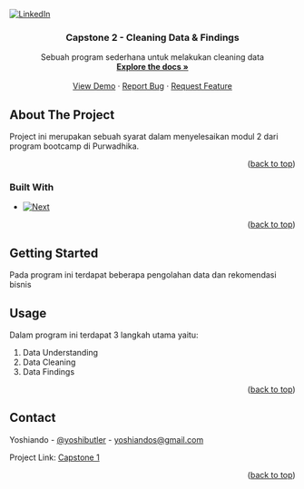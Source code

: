 
<a name="readme-top"></a>


<!-- PROJECT SHIELDS -->
<!--
*** I'm using markdown "reference style" links for readability.
*** Reference links are enclosed in brackets [ ] instead of parentheses ( ).
*** See the bottom of this document for the declaration of the reference variables
*** for contributors-url, forks-url, etc. This is an optional, concise syntax you may use.
*** https://www.markdownguide.org/basic-syntax/#reference-style-links
-->

[![LinkedIn][linkedin-shield]][linkedin-url]




<h3 align="center">Capstone 2 - Cleaning Data & Findings</h3>

  <p align="center">
    Sebuah program sederhana untuk melakukan cleaning data
    <br />
    <a href=https://github.com/Lakasumtu/Capstone-1-Data-Internal-Karyawan><strong>Explore the docs »</strong></a>
    <br />
    <br />
    <a href=https://github.com/Lakasumtu/Capstone-1-Data-Internal-Karyawan>View Demo</a>
    ·
    <a href=https://github.com/Lakasumtu/Capstone-1-Data-Internal-Karyawan/issues>Report Bug</a>
    ·
    <a href=https://github.com/Lakasumtu/Capstone-1-Data-Internal-Karyawan/issues>Request Feature</a>
  </p>
</div>



<!-- ABOUT THE PROJECT -->
## About The Project

Project ini merupakan sebuah syarat dalam menyelesaikan modul 2 dari program bootcamp di Purwadhika.

<p align="right">(<a href="#readme-top">back to top</a>)</p>



### Built With
* [![Next][Next.js]][Next-url]


<p align="right">(<a href="#readme-top">back to top</a>)</p>



<!-- GETTING STARTED -->
## Getting Started

Pada program ini terdapat beberapa pengolahan data dan rekomendasi bisnis



<!-- USAGE EXAMPLES -->
## Usage

Dalam program ini terdapat 3 langkah utama yaitu:
1. Data Understanding
2. Data Cleaning
3. Data Findings




<p align="right">(<a href="#readme-top">back to top</a>)</p>




<!-- CONTACT -->
## Contact

Yoshiando - [@yoshibutler](https://twitter.com/yoshibutler) - yoshiandos@gmail.com

Project Link: [Capstone 1](https://github.com/Lakasumtu/Capstone-1-Data-Internal-Karyawan)

<p align="right">(<a href="#readme-top">back to top</a>)</p>



<!-- MARKDOWN LINKS & IMAGES -->
<!-- https://www.markdownguide.org/basic-syntax/#reference-style-links -->
[contributors-shield]: https://img.shields.io/github/contributors/github_username/repo_name.svg?style=for-the-badge
[contributors-url]: https://github.com/github_username/repo_name/graphs/contributors
[forks-shield]: https://img.shields.io/github/forks/github_username/repo_name.svg?style=for-the-badge
[forks-url]: https://github.com/github_username/repo_name/network/members
[stars-shield]: https://img.shields.io/github/stars/github_username/repo_name.svg?style=for-the-badge
[stars-url]: https://github.com/github_username/repo_name/stargazers
[issues-shield]: https://img.shields.io/github/issues/github_username/repo_name.svg?style=for-the-badge
[issues-url]: https://github.com/github_username/repo_name/issues
[license-shield]: https://img.shields.io/github/license/github_username/repo_name.svg?style=for-the-badge
[license-url]: https://github.com/github_username/repo_name/blob/master/LICENSE.txt
[linkedin-shield]: https://img.shields.io/badge/-LinkedIn-black.svg?style=for-the-badge&logo=linkedin&colorB=555
[linkedin-url]: https://linkedin.com/in/yoshiandos
[product-screenshot]: C:\Users\yoshi\OneDrive\Desktop\product.png
[Next.js]: https://img.shields.io/pypi/pyversions/Django?color=black&label=Python&logo=Python&logoColor=Green&style=flat-square
[Next-url]: https://www.python.org/
[React.js]: https://img.shields.io/badge/React-20232A?style=for-the-badge&logo=react&logoColor=61DAFB
[React-url]: https://reactjs.org/
[Vue.js]: https://img.shields.io/badge/Vue.js-35495E?style=for-the-badge&logo=vuedotjs&logoColor=4FC08D
[Vue-url]: https://vuejs.org/
[Angular.io]: https://img.shields.io/badge/Angular-DD0031?style=for-the-badge&logo=angular&logoColor=white
[Angular-url]: https://angular.io/
[Svelte.dev]: https://img.shields.io/badge/Svelte-4A4A55?style=for-the-badge&logo=svelte&logoColor=FF3E00
[Svelte-url]: https://svelte.dev/
[Laravel.com]: https://img.shields.io/badge/Laravel-FF2D20?style=for-the-badge&logo=laravel&logoColor=white
[Laravel-url]: https://laravel.com
[Bootstrap.com]: https://img.shields.io/badge/Bootstrap-563D7C?style=for-the-badge&logo=bootstrap&logoColor=white
[Bootstrap-url]: https://getbootstrap.com
[JQuery.com]: https://img.shields.io/badge/jQuery-0769AD?style=for-the-badge&logo=jquery&logoColor=white
[JQuery-url]: https://jquery.com 
